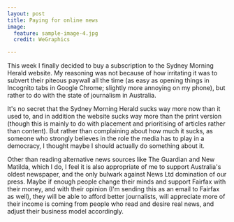 ```yaml
---
layout: post
title: Paying for online news
image:
  feature: sample-image-4.jpg
  credit: WeGraphics

---
```


This week I finally decided to buy a subscription to the Sydney Morning Herald website. My reasoning was not because of how irritating it was to subvert their piteous paywall all the time (as easy as opening things in Incognito tabs in Google Chrome; slightly more annoying on my phone), but rather to do with the state of journalism in Australia.

It's no secret that the Sydney Morning Herald sucks way more now than it used to, and in addition the website sucks way more than the print version (though this is mainly to do with placement and prioritising of articles rather than content). But rather than complaining about how much it sucks, as someone who strongly believes in the role the media has to play in a democracy, I thought maybe I should actually do something about it.

Other than reading alternative news sources like The Guardian and New Matilda, which I do, I feel it is also appropriate of me to support Australia's oldest newspaper, and the only bulwark against News Ltd domination of our press. Maybe if enough people change their minds and support Fairfax with their money, and with their opinion (I'm sending this as an email to Fairfax as well), they will be able to afford better journalists, will appreciate more of their income is coming from people who read and desire real news, and adjust their business model accordingly.
